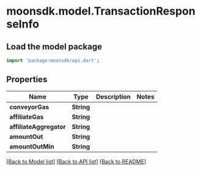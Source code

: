 # moonsdk.model.TransactionResponseInfo

## Load the model package

```dart
import 'package:moonsdk/api.dart';
```

## Properties

| Name                    | Type       | Description | Notes |
| ----------------------- | ---------- | ----------- | ----- |
| **conveyorGas**         | **String** |             |       |
| **affiliateGas**        | **String** |             |       |
| **affiliateAggregator** | **String** |             |       |
| **amountOut**           | **String** |             |       |
| **amountOutMin**        | **String** |             |       |

[\[Back to Model list\]](./#documentation-for-models) [\[Back to API list\]](./#documentation-for-api-endpoints) [\[Back to README\]](./)
